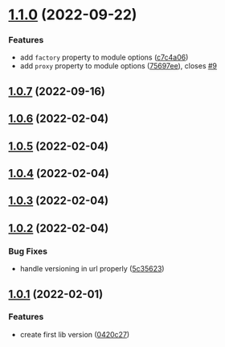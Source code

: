 # [1.1.0](https://github.com/adrianbrs/nest-oidc-provider/compare/1.0.7...1.1.0) (2022-09-22)


### Features

* add `factory` property to module options ([c7c4a06](https://github.com/adrianbrs/nest-oidc-provider/commit/c7c4a06bbe7475ae6bf186df8af6e398e354de1e))
* add `proxy` property to module options ([75697ee](https://github.com/adrianbrs/nest-oidc-provider/commit/75697ee5c22dee2fff2e654425ec121034946748)), closes [#9](https://github.com/adrianbrs/nest-oidc-provider/issues/9)



## [1.0.7](https://github.com/adrianbrs/nest-oidc-provider/compare/1.0.6...1.0.7) (2022-09-16)



## [1.0.6](https://github.com/adrianbrs/nest-oidc-provider/compare/1.0.5...1.0.6) (2022-02-04)



## [1.0.5](https://github.com/adrianbrs/nest-oidc-provider/compare/1.0.4...1.0.5) (2022-02-04)



## [1.0.4](https://github.com/adrianbrs/nest-oidc-provider/compare/1.0.3...1.0.4) (2022-02-04)



## [1.0.3](https://github.com/adrianbrs/nest-oidc-provider/compare/1.0.2...1.0.3) (2022-02-04)



## [1.0.2](https://github.com/adrianbrs/nest-oidc-provider/compare/1.0.1...1.0.2) (2022-02-04)


### Bug Fixes

* handle versioning in url properly ([5c35623](https://github.com/adrianbrs/nest-oidc-provider/commit/5c356234203d154c7b1bdd1518207989a996d4da))



## [1.0.1](https://github.com/adrianbrs/nest-oidc-provider/compare/0420c2799239fc38c7fe3ec64fcb9a3b08dcf444...1.0.1) (2022-02-01)


### Features

* create first lib version ([0420c27](https://github.com/adrianbrs/nest-oidc-provider/commit/0420c2799239fc38c7fe3ec64fcb9a3b08dcf444))



